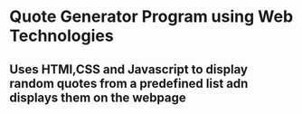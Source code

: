 # Quote Generator Program using Web Technologies

## Uses HTMl,CSS and Javascript to display random quotes from a predefined list adn displays them on the webpage
